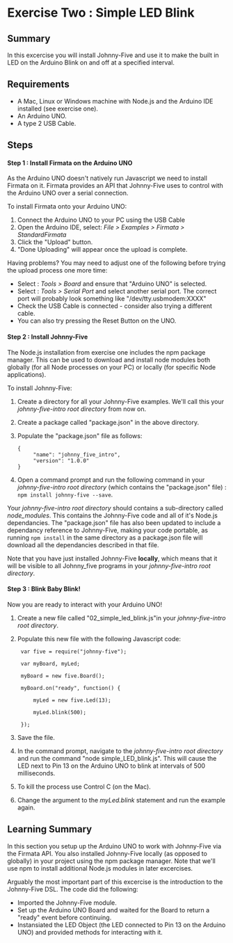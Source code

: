 # Exercise Two : Simple LED Blink #

## Summary ##

In this excercise you will install Johnny-Five and use it to make the built in LED on the Arduino Blink on and off at a specified interval.

## Requirements ##

* A Mac, Linux or Windows machine with Node.js and the Arduino IDE installed (see exercise one).
* An Arduino UNO.
* A type 2 USB Cable.

## Steps ##

#### Step 1 : Install Firmata on the Arduino UNO ####

As the Arduino UNO doesn't natively run Javascript we need to install Firmata on it.  Firmata provides an API that Johnny-Five uses to control with the Arduino UNO over a serial connection.

To install Firmata onto your Arduino UNO:
1. Connect the Arduino UNO to your PC using the USB Cable
2. Open the Arduino IDE, select: _File > Examples > Firmata > StandardFirmata_
3. Click the "Upload" button.
4. "Done Uploading" will appear once the upload is complete.

Having problems?  You may need to adjust one of the following before trying the upload process one more time:
* Select : _Tools > Board_ and ensure that "Arduino UNO" is selected. 
* Select : _Tools > Serial Port_ and select another serial port.  The correct port will probably look something like  "/dev/tty.usbmodem:XXXX"
* Check the USB Cable is connected - consider also trying a different cable.
* You can also try pressing the Reset Button on the UNO.

#### Step 2 : Install Johnny-Five ####

The Node.js installation from exercise one includes the npm package manager.  This can be used to download and install node modules both globally (for all Node processes on your PC) or locally (for specific Node applications).

To install Johnny-Five:
 1. Create a directory for all your Johnny-Five examples.  We'll call this your *johnny-five-intro root directory* from now on.
 2. Create a package called "package.json" in the above directory.
 3. Populate the "package.json" file as follows:
 
        {
             "name": "johnny_five_intro",
             "version": "1.0.0"
        }

 4. Open a command prompt and run the following command in your *johnny-five-intro root directory* (which contains the "package.json" file) : `npm install johnny-five --save`.

Your *johnny-five-intro root directory* should contains a sub-directory called _node_modules_.  This contains the Johnny-Five code and all of it's Node.js dependancies.  The "package.json" file has also been updated to include a dependancy reference to Johnny-Five, making your code portable, as running `npm install` in the same directory as a package.json file will download all the dependancies described in that file. 

Note that you have just installed Johnny-Five **locally**, which means that it will be visible to all Johnny_five programs in your *johnny-five-intro root directory*.

#### Step 3 : Blink Baby Blink! ####

Now you are ready to interact with your Arduino UNO!  

1. Create a new file called "02_simple_led_blink.js"in your *johnny-five-intro root directory*.
2. Populate this new file with the following Javascript code:
 
        var five = require("johnny-five");

        var myBoard, myLed;

        myBoard = new five.Board();

        myBoard.on("ready", function() {

            myLed = new five.Led(13);

            myLed.blink(500);

        });
3. Save the file.
4. In the command prompt, navigate to the *johnny-five-intro root directory* and run the command "node simple_LED_blink.js".  This will cause the LED next to Pin 13 on the Arduino UNO to blink at intervals of 500 milliseconds.
5. To kill the process use Control C (on the Mac).
6. Change the argument to the _myLed.blink_ statement and run the example again.

## Learning Summary ##

In this section you setup up the Arduino UNO to work with Johnny-Five via the Firmata API.  You also installed Johnny-Five locally (as opposed to globally) in your project using the npm package manager.  Note that we'll use npm to install additional Node.js modules in later excercises.

Arguably the most important part of this excercise is the introduction to the Johnny-Five DSL.  The code did the following:
* Imported the Johnny-Five module.
* Set up the Arduino UNO Board and waited for the Board to return a "ready" event before continuing.
* Instansiated the LED Object (the LED connected to Pin 13 on the Arduino UNO) and provided methods for interacting with it.
